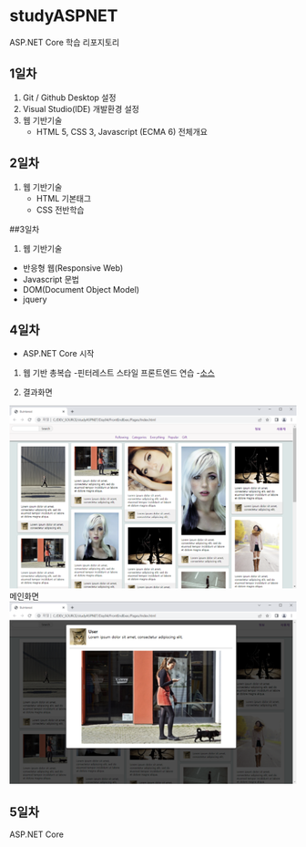 # studyASPNET
ASP.NET Core 학습 리포지토리

## 1일차
1. Git / Github Desktop 설정
2. Visual Studio(IDE) 개발환경 설정
3. 웹 기반기술
   - HTML 5, CSS 3, Javascript (ECMA 6) 전체개요
 
 ## 2일차
 1. 웹 기반기술
    - HTML 기본태그
    - CSS 전반학습
  
 ##3일차
 1. 웹 기반기술
  - 반응형 웹(Responsive Web)
  - Javascript 문법
  - DOM(Document Object Model)
  - jquery
 ## 4일차
 - ASP.NET Core 시작
 1. 웹 기반 총복습
   -핀터레스트 스타일 프론트엔드 연습
   -[소스](https://github.com/Suhwankim2/studyASPNET/tree/main/Day04.1%20jin/FrontEndexce/Pages)
   
 2. 결과화면
 
 
![메인화면](https://raw.githubusercontent.com/Suhwankim2/studyASPNET/main/images/stml_screen01.png)
 메인화면
 ![라이프박스화면](https://raw.githubusercontent.com/Suhwankim2/studyASPNET/main/images/stml_screen02.png)
 
 ## 5일차
 ASP.NET Core
  
  
